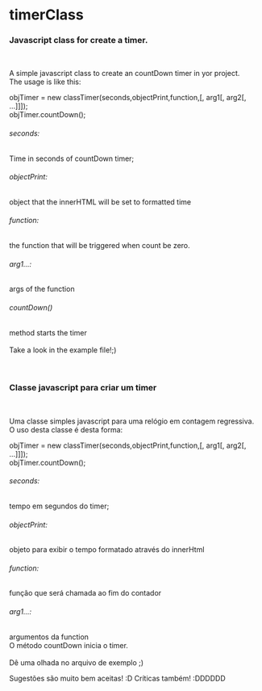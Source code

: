 # timerClass
<h3>Javascript class for create a timer.</h3><br/> 

A simple javascript class to create an countDown timer in yor project.<br/>
The usage is like this:<br/>

objTimer = new classTimer(seconds,objectPrint,function,[, arg1[, arg2[, ...]]]);<br/>
objTimer.countDown();<br/>

<h6>seconds:</h6>Time in seconds of countDown timer;<br/>
<h6>objectPrint:</h6> object that the innerHTML will be set to formatted time<br/>
<h6>function:</h6> the function that will be triggered when count be zero.<br/>
<h6>arg1...:</h6> args of the function<br/>
<h6>countDown()</h6> method starts the timer<br/>
<br/>
Take a look in the example file!;)<br/>
<br/>
<br/>
<h3>Classe javascript para criar um timer</h3><br/>

Uma classe simples javascript para uma relógio em contagem regressiva.<br/>
O uso desta classe é desta forma:<br/>

objTimer = new classTimer(seconds,objectPrint,function,[, arg1[, arg2[, ...]]]);<br/>
objTimer.countDown();<br/>

<h6>seconds:</h6>tempo em segundos do timer;<br/>
<h6>objectPrint:</h6> objeto para exibir o tempo formatado através do innerHtml<br/>
<h6>function:</h6> função que será chamada ao fim do contador<br/>
<h6>arg1...:</h6> argumentos da function<br/>
O método countDown inicia o timer.<br/>
<br/>
Dê uma olhada no arquivo de exemplo ;) <br/>

Sugestões são muito bem aceitas! :D
Críticas também!
:DDDDDD

